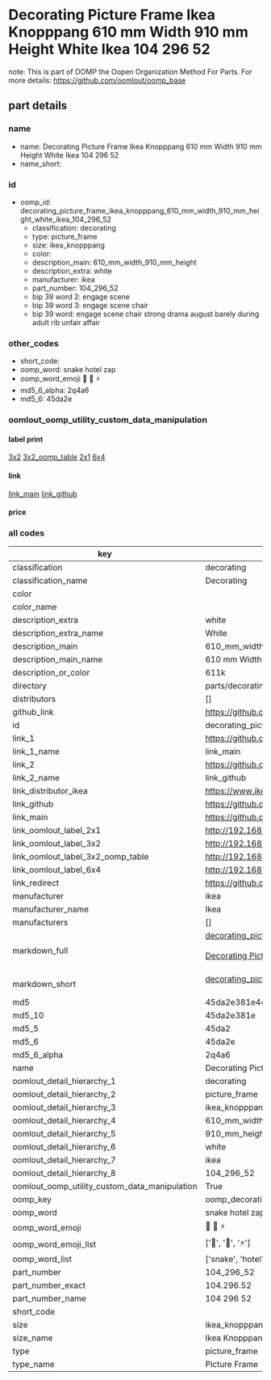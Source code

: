 # Decorating Picture Frame Ikea Knopppang 610 mm Width 910 mm Height White Ikea 104 296 52  

note: This is part of OOMP the Oopen Organization Method For Parts. For more details: https://github.com/oomlout/oomp_base

##  part details
  







### name
* name: Decorating Picture Frame Ikea Knopppang 610 mm Width 910 mm Height White Ikea 104 296 52
* name_short: 
### id
* oomp_id: decorating_picture_frame_ikea_knopppang_610_mm_width_910_mm_height_white_ikea_104_296_52
  * classification: decorating
  * type: picture_frame
  * size: ikea_knopppang
  * color: 
  * description_main: 610_mm_width_910_mm_height
  * description_extra: white
  * manufacturer: ikea
  * part_number: 104_296_52
  * bip 39 word 2: engage scene
  * bip 39 word 3: engage scene chair
  * bip 39 word: engage scene chair strong drama august barely during adult rib unfair affair

### other_codes
* short_code: 
* oomp_word: snake hotel zap
* oomp_word_emoji :snake: :hotel: :zap:
* md5_6_alpha: 2q4a6
* md5_6: 45da2e






### oomlout_oomp_utility_custom_data_manipulation
#### label print
[3x2](http://192.168.1.245:1112/?label=oomp%202q4a6)
[3x2_oomp_table](http://192.168.1.108:1112/?label=oomp%202q4a6)
[2x1](http://192.168.1.242:1112/?label=oomp%202q4a6)
[6x4](http://192.168.1.55:1112/?label=oomp%202q4a6)    

#### link

[link_main](https://github.com/oomlout/oomlout_oomp_version_1_messy/tree/main/parts/decorating_picture_frame_ikea_knopppang_610_mm_width_910_mm_height_white_ikea_104_296_52) [link_github](https://github.com/oomlout/oomlout_oomp_version_1_messy/tree/main/parts/decorating_picture_frame_ikea_knopppang_610_mm_width_910_mm_height_white_ikea_104_296_52)                             

#### price







### all codes 
| key | value |  
| --- | --- |  
| classification | decorating |  
| classification_name | Decorating |  
| color |  |  
| color_name |  |  
| description_extra | white |  
| description_extra_name | White |  
| description_main | 610_mm_width_910_mm_height |  
| description_main_name | 610 mm Width 910 mm Height |  
| description_or_color | 611k |  
| directory | parts/decorating_picture_frame_ikea_knopppang_610_mm_width_910_mm_height_white_ikea_104_296_52 |  
| distributors | [] |  
| github_link | https://github.com/oomlout/oomlout_oomp_part_src/tree/main/parts/decorating_picture_frame_ikea_knopppang_610_mm_width_910_mm_height_white_ikea_104_296_52 |  
| id | decorating_picture_frame_ikea_knopppang_610_mm_width_910_mm_height_white_ikea_104_296_52 |  
| link_1 | https://github.com/oomlout/oomlout_oomp_version_1_messy/tree/main/parts/decorating_picture_frame_ikea_knopppang_610_mm_width_910_mm_height_white_ikea_104_296_52 |  
| link_1_name | link_main |  
| link_2 | https://github.com/oomlout/oomlout_oomp_version_1_messy/tree/main/parts/decorating_picture_frame_ikea_knopppang_610_mm_width_910_mm_height_white_ikea_104_296_52 |  
| link_2_name | link_github |  
| link_distributor_ikea | https://www.ikea.com/gb/en/search/?q=104.296.52 |  
| link_github | https://github.com/oomlout/oomlout_oomp_version_1_messy/tree/main/parts/decorating_picture_frame_ikea_knopppang_610_mm_width_910_mm_height_white_ikea_104_296_52 |  
| link_main | https://github.com/oomlout/oomlout_oomp_version_1_messy/tree/main/parts/decorating_picture_frame_ikea_knopppang_610_mm_width_910_mm_height_white_ikea_104_296_52 |  
| link_oomlout_label_2x1 | http://192.168.1.242:1112/?label=oomp%202q4a6 |  
| link_oomlout_label_3x2 | http://192.168.1.245:1112/?label=oomp%202q4a6 |  
| link_oomlout_label_3x2_oomp_table | http://192.168.1.108:1112/?label=oomp%202q4a6 |  
| link_oomlout_label_6x4 | http://192.168.1.55:1112/?label=oomp%202q4a6 |  
| link_redirect | https://github.com/oomlout/oomlout_oomp_version_1_messy/tree/main/parts/decorating_picture_frame_ikea_knopppang_610_mm_width_910_mm_height_white_ikea_104_296_52 |  
| manufacturer | ikea |  
| manufacturer_name | Ikea |  
| manufacturers | [] |  
| markdown_full | [decorating_picture_frame_ikea_knopppang_610_mm_width_910_mm_height_white_ikea_104_296_52](none)<br>[](none)<br>[Decorating Picture Frame Ikea Knopppang 610 Mm Width 910 Mm Height White Ikea 104 296 52](none)<br><br> |  
| markdown_short | [decorating_picture_frame_ikea_knopppang_610_mm_width_910_mm_height_white_ikea_104_296_52](none)<br><br> |  
| md5 | 45da2e381e4422503ca11d724bb02252 |  
| md5_10 | 45da2e381e |  
| md5_5 | 45da2 |  
| md5_6 | 45da2e |  
| md5_6_alpha | 2q4a6 |  
| name | Decorating Picture Frame Ikea Knopppang 610 mm Width 910 mm Height White Ikea 104 296 52 |  
| oomlout_detail_hierarchy_1 | decorating |  
| oomlout_detail_hierarchy_2 | picture_frame |  
| oomlout_detail_hierarchy_3 | ikea_knopppang |  
| oomlout_detail_hierarchy_4 | 610_mm_width |  
| oomlout_detail_hierarchy_5 | 910_mm_height |  
| oomlout_detail_hierarchy_6 | white |  
| oomlout_detail_hierarchy_7 | ikea |  
| oomlout_detail_hierarchy_8 | 104_296_52 |  
| oomlout_oomp_utility_custom_data_manipulation | True |  
| oomp_key | oomp_decorating_picture_frame_ikea_knopppang_610_mm_width_910_mm_height_white_ikea_104_296_52 |  
| oomp_word | snake hotel zap |  
| oomp_word_emoji | :snake: :hotel: :zap: |  
| oomp_word_emoji_list | [':snake:', ':hotel:', ':zap:'] |  
| oomp_word_list | ['snake', 'hotel', 'zap'] |  
| part_number | 104_296_52 |  
| part_number_exact | 104.296.52 |  
| part_number_name | 104 296 52 |  
| short_code |  |  
| size | ikea_knopppang |  
| size_name | Ikea Knopppang |  
| type | picture_frame |  
| type_name | Picture Frame |  
